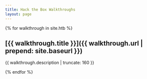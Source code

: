 ```yaml
---
title: Hack the Box Walkthroughs
layout: page
---
```


{% for walkthrough in site.htb %}

## [{{ walkthrough.title }}]({{ walkthrough.url | prepend: site.baseurl }})
  
  <!-- <h2>{{ walkthrough.title }}</h2>
  </a>
  -->
  {{ walkthrough.description | truncate: 160 }}
  
  {% endfor %}
